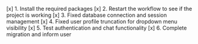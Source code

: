 [x] 1. Install the required packages
[x] 2. Restart the workflow to see if the project is working
[x] 3. Fixed database connection and session management
[x] 4. Fixed user profile truncation for dropdown menu visibility
[x] 5. Test authentication and chat functionality
[x] 6. Complete migration and inform user